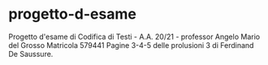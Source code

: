 # progetto-d-esame
Progetto d'esame di Codifica di Testi - A.A. 20/21 - professor Angelo Mario del Grosso
Matricola 579441
Pagine 3-4-5 delle prolusioni 3 di Ferdinand De Saussure.
